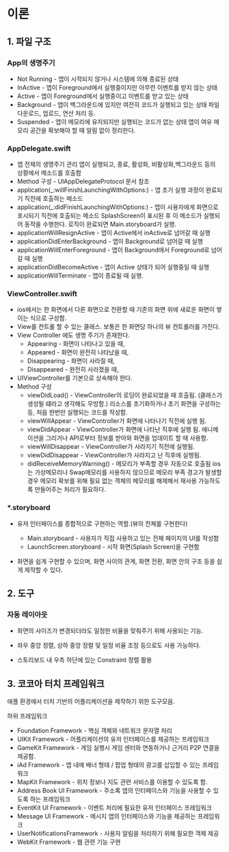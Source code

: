 # 이론

## 1. 파일 구조

### App의 생명주기

- Not Running - 앱이 시작되지 않거나 시스템에 의해 종료된 상태
- InActive - 앱이 Foreground에서 실행중이지만 아무런 이벤트를 받지 않는 상태
- Active - 앱이 Foreground에서 실행중이고 이벤트를 받고 있는 상태
- Background - 앱이 백그라운드에 있지만 여전히 코드가 실행되고 있는 상태 
  파일 다운로드, 업로드, 연산 처리 등.
- Suspended - 앱이 메모리에 유지되지만 실행되는 코드가 없는 상태
  앱이 여유 메모리 공간을 확보해야 할 때 알림 없이 정리한다.

### AppDelegate.swift

 - 앱 전체의 생명주기 관리 
  앱이 실행되고, 종료, 활성화, 비활성화,백그라운드 등의 상황에서 메소드를 호출함
 - Method 구성 - UIAppDelegateProtocol 문서 참조
  - application(_:willFinishLaunchingWithOptions:) - 앱 초기 실행 과정이 완료되기 직전에 호출하는 메소드
  - application(_:didFinishLaunchingWithOptions:) - 앱이 사용자에게 화면으로 포시되기 직전에 호출되는 메소드
    SplashScreen이 표시된 후 이 메소드가 실행되어 동작을 수행한다. 로직이 완료되면 Main.storyboard가 실행.
  - applicationWillResignActive - 앱이 Active에서 inActive로 넘어갈 때 실행
  - applicationDidEnterBackground - 앱이 Background로 넘어갈 때 실행
  - applicationWillEnterForeground - 앱이 Background에서 Foreground로 넘어갈 때 실행
  - applicationDidBecomeActive - 앱이 Active 상태가 되어 실행중일 때 실행
  - applicationWillTerminate - 앱이 종료될 때 실행.

### ViewController.swift

- ios에서는 한 화면에서 다른 화면으로 전환할 때 기존의 화면 위에 새로운 화면이 쌓이는 식으로 구성함.
- View를 컨트롤 할 수 있는 클래스. 보통은 한 화면당 하나의 뷰 컨트롤러를 가진다.
- View Controller 에도 생명 주기가 존재한다.
  - Appearing - 화면이 나타나고 있을 때,
  - Appeared - 화면이 완전히 나타났을 때,
  - Disappearing - 화면이 사라질 때,
  - Disappeared - 완전히 사라졌을 때,
- UIViewController를 기본으로 상속해야 한다.
- Method 구성
  - viewDidLoad() - ViewController의 로딩이 완료되었을 때 호출됨.
    (클래스가 생성될 떄라고 생각해도 무방함.)
    리소스를 초기화하거나 초기 화면을 구성하는 등, 처음 한번만 실행되는 코드를 작성함.
  - viewWillAppear - ViewController가 화면에 나타나기 직전에 실행 됨.
  - viewDidAppear - ViewController가 화면에 나타난 직후에 실행 됨.
    애니메이션을 그리거나 API로부터 정보를 받아와 화면을 업데이트 할 때 사용함.
  - viewWillDisappear - ViewController가 사라지기 직전에 실행됨.
  - viewDidDisappear - ViewController가 사라지고 난 직후에 실행됨.
  - didReceiveMemoryWarning() - 메모리가 부족할 경우 자동으로 호출됨
    ios는 가상메모리나 Swap메모리를 사용하지 않으므로 메모리 부족 경고가 발생할 경우
    메모리 확보를 위해 필요 없는 객체의 메모리를 해제해서 재사용 가능하도록 만들어주는 처리가 필요하다.

### *.storyboard

- 유저 인터페이스를 종합적으로 구현하는 역할.(뷰의 전체를 구현한다)
  - Main.storyboard - 사용자가 직접 사용하고 있는 전체 페이지의 UI를 작성함
  - LaunchScreen.storyboard - 시작 화면(Splash Screen)을 구현함

- 화면을 쉽게 구현할 수 있으며, 화면 사이의 관계, 화면 전환, 화면 안의 구조 등을 쉽게 제작할 수 있다.



## 2. 도구

### 자동 레이아웃

- 화면의 사이즈가 변경되더라도 일정한 비율을 맞춰주기 위해 사용되는 기능.

- 좌우 중앙 정렬, 상하 중앙 정렬 및 일정 비율 조정 등으로도 사용 가능하다.

- 스토리보드 내 우측 하단에 있는 Constraint 정렬 활용


## 3. 코코아 터치 프레임워크

애플 환경에서 터치 기반의 어플리케이션을 제작하기 위한 도구모음.

하위 프레임워크 

-  Foundation Framework - 핵심 객체와 네트워크 문자열 처리
- UIKit Framework - 어플리케이션의 유저 인터페이스를 제공하는 프레임워크
- GameKit Framework - 게임 실행시 게임 센터와 연동하거나 근거리 P2P 연결을 제공함.
- iAd Framework - 앱 내에 배너 형태 / 팝업 형태의 광고를 삽입할 수 있는 프레임워크
- MapKit Framework - 위치 정보나 지도 관련 서비스를 이용할 수 있도록 함.
- Address Book UI Framework - 주소록 앱의 인터페이스와 기능을 사용할 수 있도록 하는 프레임워크
- EventKit UI Framework - 이벤트 처리에 필요한 유저 인터페이스 프레임워크
- Message UI Framework - 메시지 앱의 인터페이스와 기능을 제공하는 프레임워크
- UserNotificationsFramework - 사용자 알림을 처리하기 위해 필요한 객체 제공
- WebKit Framework - 웹 관련 기능 구현



